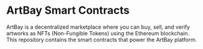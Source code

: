 # ArtBay Smart Contracts

ArtBay is a decentralized marketplace where you can buy, sell, and verify artworks as NFTs (Non-Fungible Tokens) using the Ethereum blockchain. This repository contains the smart contracts that power the ArtBay platform.
